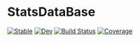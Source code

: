 # StatsDataBase

[![Stable](https://img.shields.io/badge/docs-stable-blue.svg)](https://numericaleft.github.io/StatsDataBase.jl/stable/)
[![Dev](https://img.shields.io/badge/docs-dev-blue.svg)](https://numericaleft.github.io/StatsDataBase.jl/dev/)
[![Build Status](https://github.com/numericaleft/StatsDataBase.jl/actions/workflows/CI.yml/badge.svg?branch=main)](https://github.com/numericaleft/StatsDataBase.jl/actions/workflows/CI.yml?query=branch%3Amain)
[![Coverage](https://codecov.io/gh/numericaleft/StatsDataBase.jl/branch/main/graph/badge.svg)](https://codecov.io/gh/numericaleft/StatsDataBase.jl)
